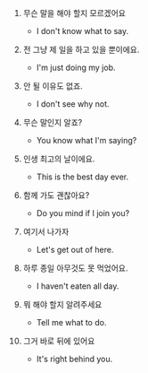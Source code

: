 1. 무슨 말을 해야 할지 모르겠어요

    - I don't know what to say.

2. 전 그냥 제 일을 하고 있을 뿐이에요.

    - I'm just doing my job.

3. 안 될 이유도 없죠.

    - I don't see why not.

4. 무슨 말인지 알죠?

    - You know what I'm saying?

5. 인생 최고의 날이에요.

    - This is the best day ever.

6. 함께 가도 괜찮아요?

    - Do you mind if I join you?

7. 여기서 나가자
    
    - Let's get out of here.

8. 하루 종일 아무것도 못 먹었어요.

    - I haven't eaten all day.

9. 뭐 해야 할지 알려주세요

    - Tell me what to do.

10. 그거 바로 뒤에 있어요

    - It's right behind you.
